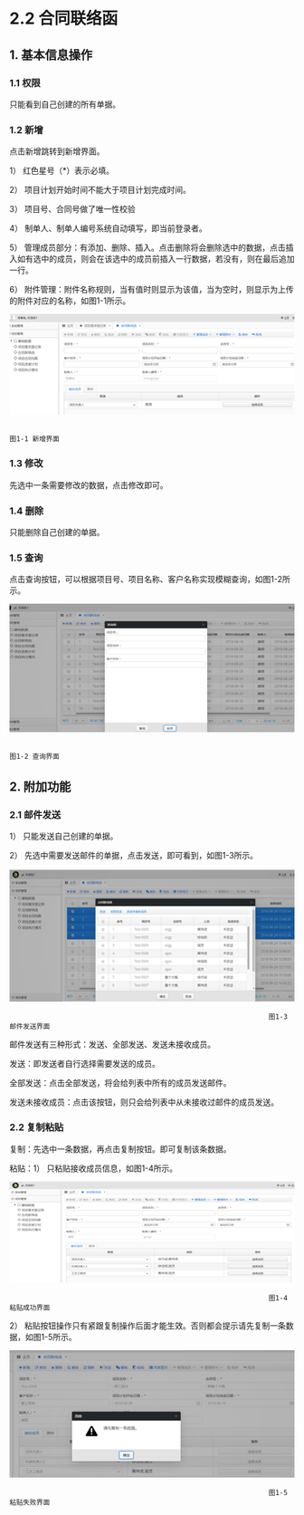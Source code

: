 # 2.2 合同联络函

## **1.** **基本信息操作**

### 1.1  权限

只能看到自己创建的所有单据。

### 1.2  新增

点击新增跳转到新增界面。

1） 红色星号（\*）表示必填。

2） 项目计划开始时间不能大于项目计划完成时间。

3） 项目号、合同号做了唯一性校验

4） 制单人、制单人编号系统自动填写，即当前登录者。

5） 管理成员部分：有添加、删除、插入。点击删除将会删除选中的数据，点击插入如有选中的成员，则会在该选中的成员前插入一行数据，若没有，则在最后追加一行。

6） 附件管理：附件名称规则，当有值时则显示为该值，当为空时，则显示为上传的附件对应的名称，如图1-1所示。

![](../.gitbook/assets/image%20%287%29.png)

                                                                          图1-1 新增界面

### 1.3  修改

先选中一条需要修改的数据，点击修改即可。

### 1.4  删除

 只能删除自己创建的单据。

### 1.5  查询

点击查询按钮，可以根据项目号、项目名称、客户名称实现模糊查询，如图1-2所示。

![](../.gitbook/assets/image%20%2876%29.png)

                                                                         图1-2 查询界面

## **2.** **附加功能**

### 2.1 邮件发送

1） 只能发送自己创建的单据。

2） 先选中需要发送邮件的单据，点击发送，即可看到，如图1-3所示。

![](../.gitbook/assets/image%20%2823%29.png)

                                                                    图1-3 邮件发送界面

邮件发送有三种形式：发送、全部发送、发送未接收成员。

发送：即发送者自行选择需要发送的成员。

全部发送：点击全部发送，将会给列表中所有的成员发送邮件。

发送未接收成员：点击该按钮，则只会给列表中从未接收过邮件的成员发送。

### 2.2 复制粘贴

复制：先选中一条数据，再点击复制按钮。即可复制该条数据。

粘贴：1） 只粘贴接收成员信息，如图1-4所示。

![](../.gitbook/assets/image%20%2878%29.png)

                                                                    图1-4 粘贴成功界面

2） 粘贴按钮操作只有紧跟复制操作后面才能生效。否则都会提示请先复制一条数据，如图1-5所示。

![](../.gitbook/assets/image%20%2852%29.png)

                                                                    图1-5 粘贴失败界面

